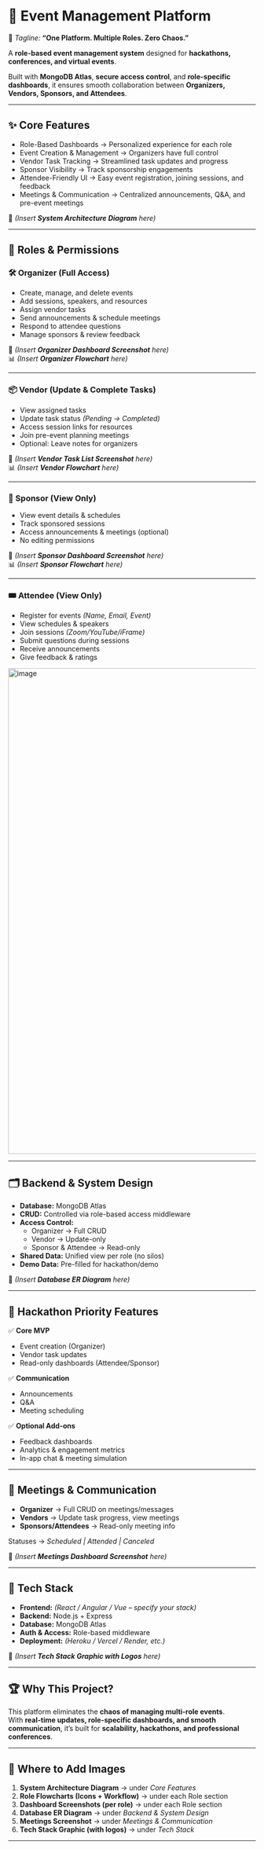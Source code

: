 # 🎉 Event Management Platform  

📌 *Tagline:* **“One Platform. Multiple Roles. Zero Chaos.”**  

A **role-based event management system** designed for **hackathons, conferences, and virtual events**.  

Built with **MongoDB Atlas**, **secure access control**, and **role-specific dashboards**, it ensures smooth collaboration between **Organizers, Vendors, Sponsors, and Attendees**.  

---

## **✨ Core Features**  

- Role-Based Dashboards → Personalized experience for each role  
- Event Creation & Management → Organizers have full control  
- Vendor Task Tracking → Streamlined task updates and progress  
- Sponsor Visibility → Track sponsorship engagements  
- Attendee-Friendly UI → Easy event registration, joining sessions, and feedback  
- Meetings & Communication → Centralized announcements, Q&A, and pre-event meetings  

📸 *(Insert **System Architecture Diagram** here)*  

---

## **👥 Roles & Permissions**  

### **🛠 Organizer (Full Access)**  
- Create, manage, and delete events  
- Add sessions, speakers, and resources  
- Assign vendor tasks  
- Send announcements & schedule meetings  
- Respond to attendee questions  
- Manage sponsors & review feedback  

📸 *(Insert **Organizer Dashboard Screenshot** here)*  
📊 *(Insert **Organizer Flowchart** here)*  

---

### **📦 Vendor (Update & Complete Tasks)**  
- View assigned tasks  
- Update task status *(Pending → Completed)*  
- Access session links for resources  
- Join pre-event planning meetings  
- Optional: Leave notes for organizers  

📸 *(Insert **Vendor Task List Screenshot** here)*  
📊 *(Insert **Vendor Flowchart** here)*  

---

### **💼 Sponsor (View Only)**  
- View event details & schedules  
- Track sponsored sessions  
- Access announcements & meetings (optional)  
- No editing permissions  

📸 *(Insert **Sponsor Dashboard Screenshot** here)*  
📊 *(Insert **Sponsor Flowchart** here)*  

---

### **🎟 Attendee (View Only)**  
- Register for events *(Name, Email, Event)*  
- View schedules & speakers  
- Join sessions *(Zoom/YouTube/iFrame)*  
- Submit questions during sessions  
- Receive announcements  
- Give feedback & ratings  

<img width="1891" height="989" alt="image" src="https://github.com/user-attachments/assets/809d74a5-cc4d-40cd-9f69-57dae1b3749e" />


---

## **🗂 Backend & System Design**  

- **Database:** MongoDB Atlas  
- **CRUD:** Controlled via role-based access middleware  
- **Access Control:**  
  - Organizer → Full CRUD  
  - Vendor → Update-only  
  - Sponsor & Attendee → Read-only  
- **Shared Data:** Unified view per role (no silos)  
- **Demo Data:** Pre-filled for hackathon/demo  

📸 *(Insert **Database ER Diagram** here)*  

---

## **🔑 Hackathon Priority Features**  

✅ **Core MVP**  
- Event creation (Organizer)  
- Vendor task updates  
- Read-only dashboards (Attendee/Sponsor)  

✅ **Communication**  
- Announcements  
- Q&A  
- Meeting scheduling  

✅ **Optional Add-ons**  
- Feedback dashboards  
- Analytics & engagement metrics  
- In-app chat & meeting simulation  

---

## **📡 Meetings & Communication**  

- **Organizer** → Full CRUD on meetings/messages  
- **Vendors** → Update task progress, view meetings  
- **Sponsors/Attendees** → Read-only meeting info  

Statuses → *Scheduled | Attended | Canceled*  

📸 *(Insert **Meetings Dashboard Screenshot** here)*  

---

## **🚀 Tech Stack**  

- **Frontend:** *(React / Angular / Vue – specify your stack)*  
- **Backend:** Node.js + Express  
- **Database:** MongoDB Atlas  
- **Auth & Access:** Role-based middleware  
- **Deployment:** *(Heroku / Vercel / Render, etc.)*  

📸 *(Insert **Tech Stack Graphic with Logos** here)*  

---

## **🏆 Why This Project?**  

This platform eliminates the **chaos of managing multi-role events**.  
With **real-time updates, role-specific dashboards, and smooth communication**, it’s built for **scalability, hackathons, and professional conferences**.  

---

## **📸 Where to Add Images**  

1. **System Architecture Diagram** → under *Core Features*  
2. **Role Flowcharts (Icons + Workflow)** → under each Role section  
3. **Dashboard Screenshots (per role)** → under each Role section  
4. **Database ER Diagram** → under *Backend & System Design*  
5. **Meetings Screenshot** → under *Meetings & Communication*  
6. **Tech Stack Graphic (with logos)** → under *Tech Stack*  

---
